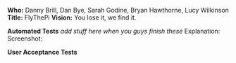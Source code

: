 **Who:** Danny Brill, Dan Bye, Sarah Godine, Bryan Hawthorne, Lucy Wilkinson
**Title:** FlyThePi
**Vision:** You lose it, we find it.

**Automated Tests** *add stuff here when you guys finish these*
Explanation:
Screenshot:

**User Acceptance Tests**

